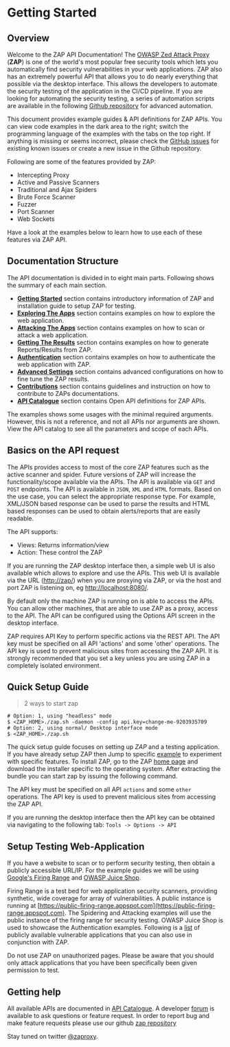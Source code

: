 <a name="welcome"></a>Getting Started
=====================

Overview
--------

Welcome to the ZAP API Documentation! The [OWASP Zed Attack Proxy](https://www.owasp.org/index.php/OWASP_Zed_Attack_Proxy_Project) (**ZAP**) 
is one of the world's most popular free security tools which lets you automatically find security vulnerabilities in your 
web applications. ZAP also has an extremely powerful API that allows you to do nearly everything that possible via the desktop interface.
This allows the developers to automate the security testing of the application in the CI/CD pipeline. If you are looking for
automating the security testing, a series of automation scripts are available in the following [Github repository](https://github.com/zaproxy/community-scripts) 
for advanced automation.


This document provides example guides & API definitions for ZAP APIs. You can view code examples in the dark area to 
the right; switch the programming language of the examples with the tabs on the top right. If anything is missing or seems 
incorrect, please check the [GitHub issues](https://github.com/zaproxy/zaproxy/issues) for existing known issues or create a new issue
in the Github repository.

Following are some of the features provided by ZAP:

* Intercepting Proxy
* Active and Passive Scanners
* Traditional and Ajax Spiders
* Brute Force Scanner
* Fuzzer
* Port Scanner
* Web Sockets

Have a look at the examples below to learn how to use each of these features via ZAP API.

Documentation Structure
---------------

The API documentation is divided in to eight main parts. Following shows the summary of each main section.

* [**Getting Started**](#welcome) section contains introductory information of ZAP and installation guide to setup ZAP for testing.
* [**Exploring The Apps**](#explore) section contains examples on how to explore the web application.
* [**Attacking The Apps**](#attack) section contains examples on how to scan or attack a web application.
* [**Getting The Results**](#results) section contains examples on how to generate Reports/Results from ZAP.
* [**Authentication**](#auth) section contains examples on how to authenticate the web application with ZAP.
* [**Advanced Settings**](#examples) section contains advanced configurations on how to fine tune the ZAP results.
* [**Contributions**](#contribution) section contains guidelines and instruction on how to contribute to ZAPs documentations.
* [**API Catalogue**](#api_catalogue) section contains Open API definitions for ZAP APIs. 

<aside class="notice">
The examples shows some usages with the minimal required arguments. However, this is not a reference, and not all APIs 
nor arguments are shown. View the API catalog to see all the parameters and scope of each APIs.
</aside>


Basics on the API request
-------------------------

The APIs provides access to most of the core ZAP features such as the active scanner and spider. Future versions of ZAP 
will increase the functionality/scope available via the APIs. The API is available via `GET` and `POST` endpoints. 
The API is available in `JSON`, `XML` and `HTML` formats. Based on the use case, you can select the appropriate response type. 
For example, XML/JSON based response can be used to parse the results and HTML based responses can be used to obtain alerts/reports 
that are easily readable.

The API supports:

* Views: Returns information/view
* Action: These control the ZAP

If you are running the ZAP desktop interface then, a simple web UI is also available which allows to explore and use the APIs. 
This web UI is available via the URL ([http://zap/](http://zap/)) when you are proxying via ZAP, or via the host and port ZAP 
is listening on, eg [http://localhost:8080/](http://localhost:8080/). 

By default only the machine ZAP is running on is able to access the APIs. You can allow other machines, that are able to 
use ZAP as a proxy, access to the API. The API can be configured using the Options API screen in the desktop interface.

<aside class="notice">
ZAP requires API Key to perform specific actions via the REST API. The API key must be specified on all API 'actions' and some 'other' operations. 
The API key is used to prevent malicious sites from accessing the ZAP API. It is strongly recommended that you set a key 
unless you are using ZAP in a completely isolated environment.
</aside>

Quick Setup Guide
---------------


> 2 ways to start zap

``` shell
# Option: 1, using "headless" mode
$ <ZAP_HOME>./zap.sh -daemon -config api.key=change-me-9203935709
# Option: 2, using normal/ Desktop interface mode
$ <ZAP_HOME>./zap.sh
```

The quick setup guide focuses on setting up _ZAP_ and a testing application. If you have already setup ZAP then Jump to 
specific [example](#examples) to experiment with specific features. To install ZAP, go to the ZAP 
[home page](https://github.com/zaproxy/zaproxy/wiki/Downloads) and download the installer specific to the 
operating system. After extracting the bundle you can start zap by issuing the following command.

The API key must be specified on all API `actions` and some `other` operations. The API key is used to prevent malicious 
sites from accessing the ZAP API. 

If you are running the desktop interface then the API key can be obtained via navigating to the following tab: `Tools -> Options -> API`

Setup Testing Web-Application
---------------

If you have a website to scan or to perform security testing, then obtain a publicly accessible URL/IP. For the example guides we will be using 
[Google's Firing Range](https://github.com/google/firing-range) and [OWASP Juice Shop](https://github.com/bkimminich/juice-shop).

Firing Range is a test bed for web application security scanners, providing synthetic, wide coverage for array of vulnerabilities. 
A public instance is running at [https://public-firing-range.appspot.com](https://public-firing-range.appspot.com).
The Spidering and Attacking examples will use the public instance of the firing range for security testing. OWASP Juice Shop is used 
to showcase the Authentication examples. Following is a [list](https://www.owasp.org/index.php/OWASP_Vulnerable_Web_Applications_Directory_Project#tab=On-Line_apps) 
of publicly available vulnerable applications that you can also use in conjunction with ZAP.

<aside class="warning">
Do not use ZAP on unauthorized pages. Please be aware that you should only attack applications that you have been 
specifically been given permission to test.
</aside>

Getting help
------------

All available APIs are documented in [API Catalogue](#interface). A developer [forum](https://groups.google.com/d/forum/zaproxy-develop) is 
available to ask questions or feature request. In order to report bug and make feature requests please use our github [zap repository](https://github.com/zaproxy/zaproxy/issues)

Stay tuned on twitter [@zaproxy](https://twitter.com/zaproxy).
